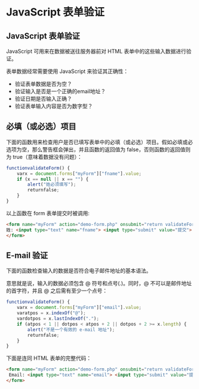 # JavaScript 表单验证

## JavaScript 表单验证

JavaScript 可用来在数据被送往服务器前对 HTML 表单中的这些输入数据进行验证。

表单数据经常需要使用 JavaScript 来验证其正确性：

- 验证表单数据是否为空？
- 验证输入是否是一个正确的email地址？
- 验证日期是否输入正确？
- 验证表单输入内容是否为数字型？

## 必填（或必选）项目

下面的函数用来检查用户是否已填写表单中的必填（或必选）项目。假如必填或必选项为空，那么警告框会弹出，并且函数的返回值为 false，否则函数的返回值则为 true（意味着数据没有问题）：

```javascript
functionvalidateForm() {
    varx = document.forms["myForm"]["fname"].value;
    if (x == null || x == "") {
        alert("姓必须填写");
        returnfalse;
    }
}
```

以上函数在 form 表单提交时被调用:

<!--sec data-title="实例" data-filename="js_form_validation" ces-->
```html
<form name="myForm" action="demo-form.php" onsubmit="return validateForm()" method="post" id="myForm">
姓: <input type="text" name="fname"> <input type="submit" value="提交">
</form>
```
<!--endsec-->

## E-mail 验证

下面的函数检查输入的数据是否符合电子邮件地址的基本语法。

意思就是说，输入的数据必须包含 @ 符号和点号(.)。同时，@ 不可以是邮件地址的首字符，并且 @ 之后需有至少一个点号：

```javascript
functionvalidateForm() {
    varx = document.forms["myForm"]["email"].value;
    varatpos = x.indexOf("@");
    vardotpos = x.lastIndexOf(".");
    if (atpos < 1 || dotpos < atpos + 2 || dotpos + 2 >= x.length) {
        alert("不是一个有效的 e-mail 地址");
        returnfalse;
    }
}
```

下面是连同 HTML 表单的完整代码：

<!--sec data-title="实例" data-filename="js_form_validate_email" ces-->
```html
<form name="myForm" action="demo-form.php" onsubmit="return validateForm();" method="post" id="myForm">
 Email: <input type="text" name="email"> <input type="submit" value="提交">
</form>
```
<!--endsec-->

